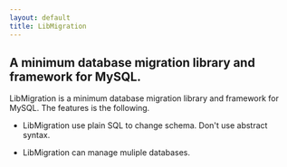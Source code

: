 ```yaml
---
layout: default
title: LibMigration
---
```


## A minimum database migration library and framework for MySQL.

LibMigration is a minimum database migration library and framework for MySQL.
The features is the following.

* LibMigration use plain SQL to change schema. Don't use abstract syntax.

* LibMigration can manage muliple databases.

